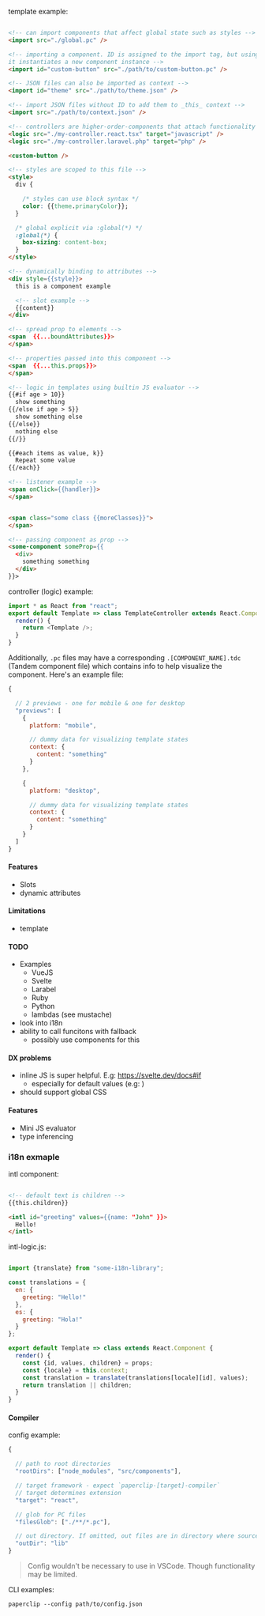 template example:

```html

<!-- can import components that affect global state such as styles -->
<import src="./global.pc" />

<!-- importing a component. ID is assigned to the import tag, but using
it instantiates a new component instance -->
<import id="custom-button" src="./path/to/custom-button.pc" />

<!-- JSON files can also be imported as context -->
<import id="theme" src="./path/to/theme.json" />

<!-- import JSON files without ID to add them to _this_ context -->
<import src="./path/to/context.json" />

<!-- controllers are higher-order-components that attach functionality to components -->
<logic src="./my-controller.react.tsx" target="javascript" />
<logic src="./my-controller.laravel.php" target="php" />

<custom-button />

<!-- styles are scoped to this file -->
<style>
  div {

    /* styles can use block syntax */
    color: {{theme.primaryColor}};
  }

  /* global explicit via :global(*) */
  :global(*) {
    box-sizing: content-box;
  }
</style>

<!-- dynamically binding to attributes -->
<div style={{style}}>
  this is a component example

  <!-- slot example -->
  {{content}}
</div>

<!-- spread prop to elements -->
<span  {{...boundAttributes}}> 
</span>

<!-- properties passed into this component -->
<span  {{...this.props}}> 
</span>

<!-- logic in templates using builtin JS evaluator -->
{{#if age > 10}}
  show something
{{/else if age > 5}}
  show something else
{{/else}}
  nothing else
{{/}}

{{#each items as value, k}} 
  Repeat some value
{{/each}}

<!-- listener example -->
<span onClick={{handler}}>
</span>


<span class="some class {{moreClasses}}">
</span>

<!-- passing component as prop -->
<some-component someProp={{
  <div>
    something something
  </div>
}}>
```

controller (logic) example:

```javascript
import * as React from "react";
export default Template => class TemplateController extends React.Component {
  render() {
    return <Template />;
  }
}
```

Additionally, `.pc` files may have a corresponding `.[COMPONENT_NAME].tdc` (Tandem component file) which contains info to help visualize the component. Here's an example file:

```javascript
{

  // 2 previews - one for mobile & one for desktop
  "previews": [
    {
      platform: "mobile",

      // dummy data for visualizing template states
      context: {
        content: "something"
      }
    },

    {
      platform: "desktop",

      // dummy data for visualizing template states
      context: {
        content: "something"
      }
    }
  ]
}
```

#### Features

- Slots
- dynamic attributes

#### Limitations

- template

#### TODO

- Examples
  - VueJS
  - Svelte
  - Larabel
  - Ruby
  - Python
  - lambdas (see mustache)
- look into i18n
- ability to call funcitons with fallback
  - possibly use components for this

#### DX problems

- inline JS is super helpful. E.g: https://svelte.dev/docs#if
  - especially for default values (e.g: )
- should support global CSS

#### Features

- Mini JS evaluator
- type inferencing

### i18n exmaple

intl component:

```html

<!-- default text is children -->
{{this.children}}
```

```html
<intl id="greeting" values={{name: "John" }}>
  Hello!
</intl>
```
intl-logic.js:

```javascript

import {translate} from "some-i18n-library";

const translations = {
  en: {
    greeting: "Hello!"
  },
  es: {
    greeting: "Hola!"
  }
};

export default Template => class extends React.Component {
  render() {
    const {id, values, children} = props;
    const {locale} = this.context;
    const translation = translate(translations[locale][id], values);
    return translation || children;
  }
}
```

#### Compiler

config example:

```javascript
{

  // path to root directories
  "rootDirs": ["node_modules", "src/components"],

  // target framework - expect `paperclip-[target]-compiler`
  // target determines extension
  "target": "react",

  // glob for PC files
  "filesGlob": ["./**/*.pc"],

  // out directory. If omitted, out files are in directory where source files are
  "outDir": "lib"
}
```

> Config wouldn't be necessary to use in VSCode. Though functionality may be limited. 

CLI examples:

```
paperclip --config path/to/config.json
```


